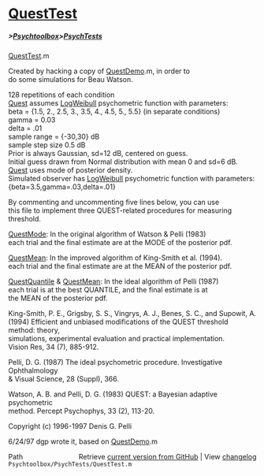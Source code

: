 # [QuestTest](QuestTest)
##### >[Psychtoolbox](Psychtoolbox)>[PsychTests](PsychTests)

[QuestTest](QuestTest).m  
  
Created by hacking a copy of [QuestDemo](QuestDemo).m, in order to  
do some simulations for Beau Watson.  
  
128 repetitions of each condition  
[Quest](Quest) assumes [LogWeibull](LogWeibull) psychometric function with parameters:  
beta = {1.5, 2., 2.5, 3., 3.5, 4., 4.5, 5., 5.5} (in separate conditions)  
gamma = 0.03  
delta = .01  
sample range = {-30,30} dB  
sample step size 0.5 dB  
Prior is always Gaussian, sd=12 dB, centered on guess.  
Initial guess drawn from Normal distribution with mean 0 and sd=6 dB.  
[Quest](Quest) uses mode of posterior density.  
Simulated observer has [LogWeibull](LogWeibull) psychometric function with parameters:  
{beta=3.5,gamma=.03,delta=.01}  
  
  
By commenting and uncommenting five lines below, you can use  
this file to implement three QUEST-related procedures for measuring  
threshold.  
  
[QuestMode](QuestMode): In the original algorithm of Watson & Pelli (1983)  
each trial and the final estimate are at the MODE of the posterior pdf.  
  
[QuestMean](QuestMean): In the improved algorithm of King-Smith et al. (1994).  
each trial and the final estimate are at the MEAN of the posterior pdf.  
  
[QuestQuantile](QuestQuantile) & [QuestMean](QuestMean): In the ideal algorithm of Pelli (1987)  
each trial is at the best QUANTILE, and the final estimate is at   
the MEAN of the posterior pdf.  
  
King-Smith, P. E., Grigsby, S. S., Vingrys, A. J., Benes, S. C., and Supowit, A.  
(1994) Efficient and unbiased modifications of the QUEST threshold method: theory,   
simulations, experimental evaluation and practical implementation.   
Vision Res, 34 (7), 885-912.  
  
Pelli, D. G. (1987) The ideal psychometric procedure. Investigative Ophthalmology   
& Visual Science, 28 (Suppl), 366.  
  
Watson, A. B. and Pelli, D. G. (1983) QUEST: a Bayesian adaptive psychometric   
method. Percept Psychophys, 33 (2), 113-20.  
  
Copyright (c) 1996-1997 Denis G. Pelli  
  
6/24/97  dgp    wrote it, based on [QuestDemo](QuestDemo).m  




<div class="code_header" style="text-align:right;">
  <span style="float:left;">Path&nbsp;&nbsp;</span> <span class="counter">Retrieve <a href=
  "https://raw.github.com/Psychtoolbox-3/Psychtoolbox-3/beta/Psychtoolbox/PsychTests/QuestTest.m">current version from GitHub</a> | View <a href=
  "https://github.com/Psychtoolbox-3/Psychtoolbox-3/commits/beta/Psychtoolbox/PsychTests/QuestTest.m">changelog</a></span>
</div>
<div class="code">
  <code>Psychtoolbox/PsychTests/QuestTest.m</code>
</div>

